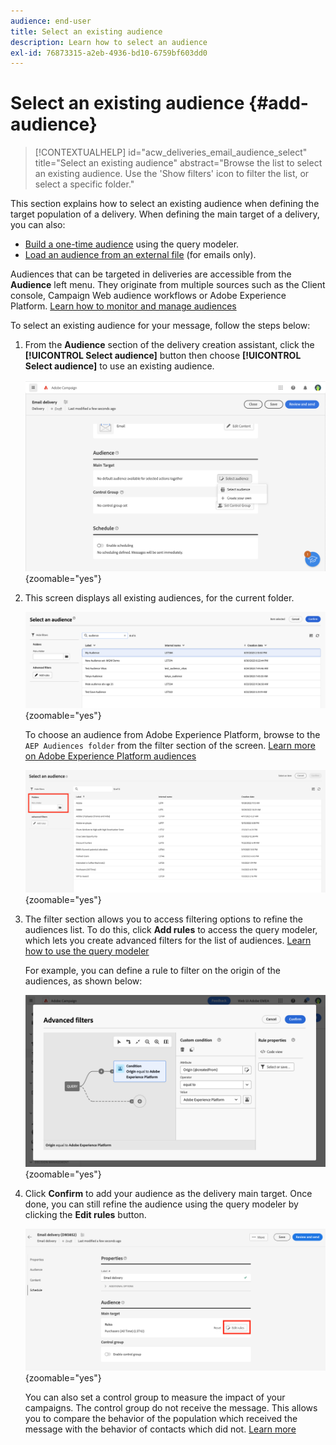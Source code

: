 ```yaml
---
audience: end-user
title: Select an existing audience
description: Learn how to select an audience
exl-id: 76873315-a2eb-4936-bd10-6759bf603dd0
---
```


# Select an existing audience {#add-audience}
 
>[!CONTEXTUALHELP]
>id="acw_deliveries_email_audience_select"
>title="Select an existing audience"
>abstract="Browse the list to select an existing audience. Use the 'Show filters' icon to filter the list, or select a specific folder."

This section explains how to select an existing audience when defining the target population of a delivery. When defining the main target of a delivery, you can also:

* [Build a one-time audience](one-time-audience.md) using the query modeler.
* [Load an audience from an external file](file-audience.md) (for emails only).

Audiences that can be targeted in deliveries are accessible from the **Audience** left menu. They originate from multiple sources such as the Client console, Campaign Web audience workflows or Adobe Experience Platform. [Learn how to monitor and manage audiences](manage-audience.md)

To select an existing audience for your message, follow the steps below:

1. From the **Audience** section of the delivery creation assistant, click the **[!UICONTROL Select audience]** button then choose **[!UICONTROL Select audience]** to use an existing audience. 

   ![](assets/create-audience.png){zoomable="yes"}

1. This screen displays all existing audiences, for the current folder.

    ![](assets/create-audience2.png){zoomable="yes"}

   To choose an audience from Adobe Experience Platform, browse to the `AEP Audiences folder` from the filter section of the screen. [Learn more on Adobe Experience Platform audiences](manage-audience.md#monitor)

    ![](assets/select-audience-folder.png){zoomable="yes"}

1. The filter section allows you to access filtering options to refine the audiences list. To do this, click **Add rules** to access the query modeler, which lets you create advanced filters for the list of audiences. [Learn how to use the query modeler](../query/query-modeler-overview.md)

    For example, you can define a rule to filter on the origin of the audiences, as shown below:

    ![](assets/filter-on-aep-audience.png){zoomable="yes"}

1. Click **Confirm** to add your audience as the delivery main target. Once done, you can still refine the audience using the query modeler by clicking the **Edit rules** button.

   ![](assets/refine-audience.png){zoomable="yes"}

   You can also set a control group to measure the impact of your campaigns. The control group do not receive the message. This allows you to compare the behavior of the population which received the message with the behavior of contacts which did not. [Learn more](control-group.md)
